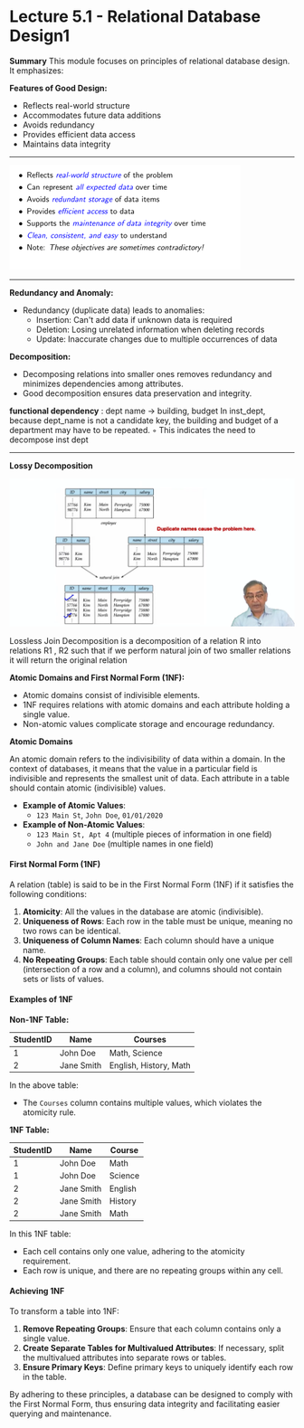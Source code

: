 # Lecture 5.1 - Relational Database Design1

**Summary**
This module focuses on principles of relational database design. It emphasizes:

**Features of Good Design:**

- Reflects real-world structure
- Accommodates future data additions
- Avoids redundancy
- Provides efficient data access
- Maintains data integrity

______________________________________________________________________

![1717563677565](image/Lecture5.1-RelationalDatabaseDesign1/1717563677565.png)

______________________________________________________________________

**Redundancy and Anomaly:**

- Redundancy (duplicate data) leads to anomalies:
  - Insertion: Can't add data if unknown data is required
  - Deletion: Losing unrelated information when deleting records
  - Update: Inaccurate changes due to multiple occurrences of data

**Decomposition:**

- Decomposing relations into smaller ones removes redundancy and minimizes dependencies among attributes.
- Good decomposition ensures data preservation and integrity.

**functional dependency** : dept name → building, budget
In inst_dept, because dept_name is not a candidate key, the building and budget of a department may have to be repeated.
◦ This indicates the need to decompose inst dept

______________________________________________________________________

**Lossy Decomposition**

![1717567637165](image/Lecture5.1-RelationalDatabaseDesign1/1717567637165.png)

Lossless Join Decomposition is a decomposition of a relation R into relations R1 , R2 such that if we perform natural join of two smaller relations it will return the original relation

**Atomic Domains and First Normal Form (1NF):**

- Atomic domains consist of indivisible elements.
- 1NF requires relations with atomic domains and each attribute holding a single value.
- Non-atomic values complicate storage and encourage redundancy.

**Atomic Domains**

An atomic domain refers to the indivisibility of data within a domain. In the context of databases, it means that the value in a particular field is indivisible and represents the smallest unit of data. Each attribute in a table should contain atomic (indivisible) values.

- **Example of Atomic Values**:
  - `123 Main St`, `John Doe`, `01/01/2020`
- **Example of Non-Atomic Values**:
  - `123 Main St, Apt 4` (multiple pieces of information in one field)
  - `John and Jane Doe` (multiple names in one field)

#### First Normal Form (1NF)

A relation (table) is said to be in the First Normal Form (1NF) if it satisfies the following conditions:

1. **Atomicity**: All the values in the database are atomic (indivisible).
1. **Uniqueness of Rows**: Each row in the table must be unique, meaning no two rows can be identical.
1. **Uniqueness of Column Names**: Each column should have a unique name.
1. **No Repeating Groups**: Each table should contain only one value per cell (intersection of a row and a column), and columns should not contain sets or lists of values.

#### Examples of 1NF

**Non-1NF Table:**

| StudentID | Name       | Courses                |
| --------- | ---------- | ---------------------- |
| 1         | John Doe   | Math, Science          |
| 2         | Jane Smith | English, History, Math |

In the above table:

- The `Courses` column contains multiple values, which violates the atomicity rule.

**1NF Table:**

| StudentID | Name       | Course  |
| --------- | ---------- | ------- |
| 1         | John Doe   | Math    |
| 1         | John Doe   | Science |
| 2         | Jane Smith | English |
| 2         | Jane Smith | History |
| 2         | Jane Smith | Math    |

In this 1NF table:

- Each cell contains only one value, adhering to the atomicity requirement.
- Each row is unique, and there are no repeating groups within any cell.

#### Achieving 1NF

To transform a table into 1NF:

1. **Remove Repeating Groups**: Ensure that each column contains only a single value.
1. **Create Separate Tables for Multivalued Attributes**: If necessary, split the multivalued attributes into separate rows or tables.
1. **Ensure Primary Keys**: Define primary keys to uniquely identify each row in the table.

By adhering to these principles, a database can be designed to comply with the First Normal Form, thus ensuring data integrity and facilitating easier querying and maintenance.
